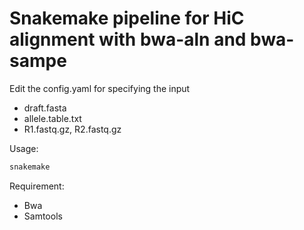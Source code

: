 # Snakemake pipeline for HiC alignment with bwa-aln and bwa-sampe

Edit the config.yaml for specifying the input

- draft.fasta
- allele.table.txt
- R1.fastq.gz, R2.fastq.gz

Usage:

```bash
snakemake 
```

Requirement:

- Bwa
- Samtools
